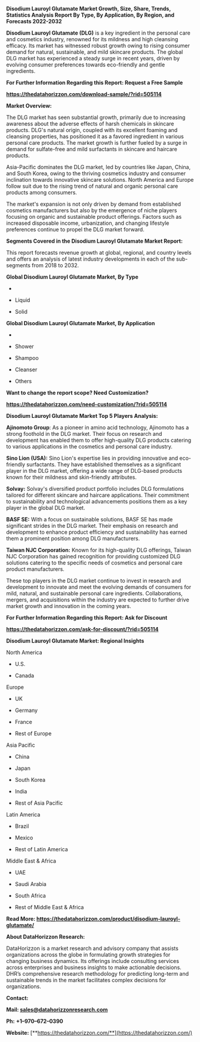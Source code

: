 **Disodium Lauroyl Glutamate Market Growth, Size, Share, Trends,
Statistics Analysis Report By Type, By Application, By Region, and
Forecasts 2022-2032**

**Disodium Lauroyl Glutamate (DLG)** is a key ingredient in the personal
care and cosmetics industry, renowned for its mildness and high
cleansing efficacy. Its market has witnessed robust growth owing to
rising consumer demand for natural, sustainable, and mild skincare
products. The global DLG market has experienced a steady surge in recent
years, driven by evolving consumer preferences towards eco-friendly and
gentle ingredients.

**For Further Information Regarding this Report: Request a Free Sample**

**<https://thedatahorizzon.com/download-sample/?rid=505114>**

**Market Overview:**

The DLG market has seen substantial growth, primarily due to increasing
awareness about the adverse effects of harsh chemicals in skincare
products. DLG's natural origin, coupled with its excellent foaming and
cleansing properties, has positioned it as a favored ingredient in
various personal care products. The market growth is further fueled by a
surge in demand for sulfate-free and mild surfactants in skincare and
haircare products.

Asia-Pacific dominates the DLG market, led by countries like Japan,
China, and South Korea, owing to the thriving cosmetics industry and
consumer inclination towards innovative skincare solutions. North
America and Europe follow suit due to the rising trend of natural and
organic personal care products among consumers.

The market's expansion is not only driven by demand from established
cosmetics manufacturers but also by the emergence of niche players
focusing on organic and sustainable product offerings. Factors such as
increased disposable income, urbanization, and changing lifestyle
preferences continue to propel the DLG market forward.

**Segments Covered in the Disodium Lauroyl Glutamate Market Report:**

This report forecasts revenue growth at global, regional, and country
levels and offers an analysis of latest industry developments in each of
the sub-segments from 2018 to 2032.

**Global Disodium Lauroyl Glutamate Market, By Type**

-   

-   Liquid

-   Solid

**Global Disodium Lauroyl Glutamate Market, By Application**

-   

-   Shower

-   Shampoo

-   Cleanser

-   Others

**Want to change the report scope? Need Customization?**

**<https://thedatahorizzon.com/need-customization/?rid=505114>**

**Disodium Lauroyl Glutamate Market Top 5 Players Analysis:**

**Ajinomoto Group**: As a pioneer in amino acid technology, Ajinomoto
has a strong foothold in the DLG market. Their focus on research and
development has enabled them to offer high-quality DLG products catering
to various applications in the cosmetics and personal care industry.

**Sino Lion (USA):** Sino Lion's expertise lies in providing innovative
and eco-friendly surfactants. They have established themselves as a
significant player in the DLG market, offering a wide range of DLG-based
products known for their mildness and skin-friendly attributes.

**Solvay:** Solvay's diversified product portfolio includes DLG
formulations tailored for different skincare and haircare applications.
Their commitment to sustainability and technological advancements
positions them as a key player in the global DLG market.

**BASF SE:** With a focus on sustainable solutions, BASF SE has made
significant strides in the DLG market. Their emphasis on research and
development to enhance product efficiency and sustainability has earned
them a prominent position among DLG manufacturers.

**Taiwan NJC Corporation:** Known for its high-quality DLG offerings,
Taiwan NJC Corporation has gained recognition for providing customized
DLG solutions catering to the specific needs of cosmetics and personal
care product manufacturers.

These top players in the DLG market continue to invest in research and
development to innovate and meet the evolving demands of consumers for
mild, natural, and sustainable personal care ingredients.
Collaborations, mergers, and acquisitions within the industry are
expected to further drive market growth and innovation in the coming
years.

**For Further Information Regarding this Report: Ask for Discount**

**<https://thedatahorizzon.com/ask-for-discount/?rid=505114>**

**Disodium Lauroyl Glutamate Market: Regional Insights**

North America

-   U.S.

-   Canada

Europe

-   UK

-   Germany

-   France

-   Rest of Europe

Asia Pacific

-   China

-   Japan

-   South Korea

-   India

-   Rest of Asia Pacific

Latin America

-   Brazil

-   Mexico

-   Rest of Latin America

Middle East & Africa

-   UAE

-   Saudi Arabia

-   South Africa

-   Rest of Middle East & Africa

**Read More:
<https://thedatahorizzon.com/product/disodium-lauroyl-glutamate/>**

**About DataHorizzon Research:**

DataHorizzon is a market research and advisory company that assists
organizations across the globe in formulating growth strategies for
changing business dynamics. Its offerings include consulting services
across enterprises and business insights to make actionable decisions.
DHR’s comprehensive research methodology for predicting long-term and
sustainable trends in the market facilitates complex decisions for
organizations.

**Contact:**

**Mail: <sales@datahorizzonresearch.com>**

**Ph:** **+1–970–672–0390**

**Website:**
[**https://thedatahorizzon.com/**](https://thedatahorizzon.com/)
